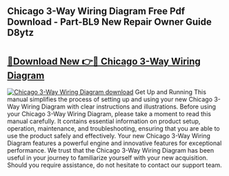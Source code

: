 ## Chicago 3-Way Wiring Diagram Free Pdf Download - Part-BL9 New Repair Owner Guide D8ytz

# <h2><a href="http://dflwta5.blite.top/?on=Chicago+3-Way+Wiring+Diagram">🔗Download New 👉🔴 Chicago 3-Way Wiring Diagram</a></h2>

[![Chicago 3-Way Wiring Diagram download](https://i.imgur.com/lujVjoI.png)](http://dflwta5.blite.top/?on=Chicago+3-Way+Wiring+Diagram)
Get Up and Running This manual simplifies the process of setting up and using your new Chicago 3-Way Wiring Diagram with clear instructions and illustrations. Before using your Chicago 3-Way Wiring Diagram, please take a moment to read this manual carefully. It contains essential information on product setup, operation, maintenance, and troubleshooting, ensuring that you are able to use the product safely and effectively. Your new Chicago 3-Way Wiring Diagram features a powerful engine and innovative features for exceptional performance. We trust that the Chicago 3-Way Wiring Diagram has been useful in your journey to familiarize yourself with your new acquisition. Should you require assistance, do not hesitate to contact our support team.
